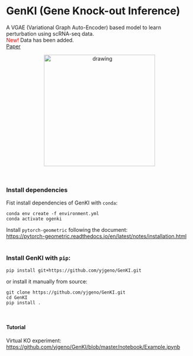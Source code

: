 # GenKI (Gene Knock-out Inference)
A VGAE (Variational Graph Auto-Encoder) based model to learn perturbation using scRNA-seq data. <br>
<span style="color:red;">New!</span> Data has been added. <br>
[Paper](https://doi.org/10.1093/nar/gkad450)
<br/>
<p align="center">
    <img src="logo.jpg" alt="drawing" width="300"/>
</p>
<br/>

### Install dependencies
Fist install dependencies of GenKI with `conda`:
```shell
conda env create -f environment.yml
conda activate ogenki
```
Install `pytorch-geometric` following the document:<br>
https://pytorch-geometric.readthedocs.io/en/latest/notes/installation.html
<br/>
<br/>

### Install GenKI with `pip`:
```shell
pip install git+https://github.com/yjgeno/GenKI.git
```
or install it manually from source:
```shell
git clone https://github.com/yjgeno/GenKI.git
cd GenKI
pip install .
```
<br/>

#### Tutorial
Virtual KO experiment:<br> https://github.com/yjgeno/GenKI/blob/master/notebook/Example.ipynb <br>
